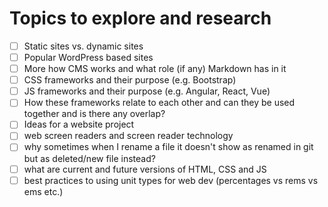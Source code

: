 # Topics to explore and research

- [ ] Static sites vs. dynamic sites
- [ ] Popular WordPress based sites
- [ ] More how CMS works and what role (if any) Markdown has in it
- [ ] CSS frameworks and their purpose (e.g. Bootstrap)
- [ ] JS frameworks and their purpose (e.g. Angular, React, Vue)
- [ ] How these frameworks relate to each other and can they be used together and is there any overlap?
- [ ] Ideas for a website project
- [ ] web screen readers and screen reader technology
- [ ] why sometimes when I rename a file it doesn't show as renamed in git but as deleted/new file instead?
- [ ] what are current and future versions of HTML, CSS and JS
- [ ] best practices to using unit types for web dev (percentages vs rems vs ems etc.)